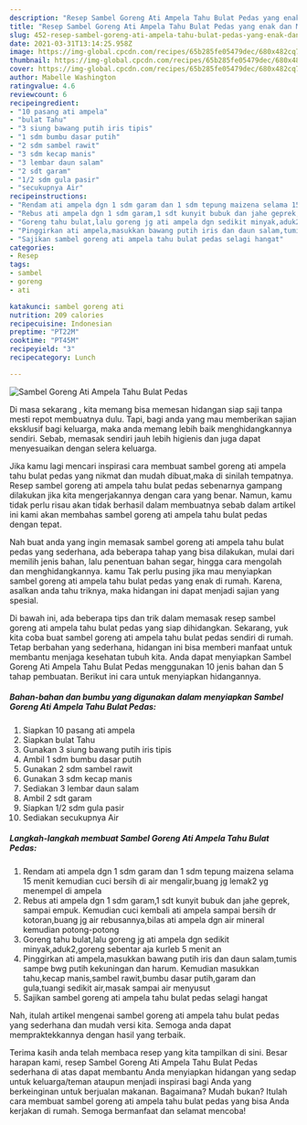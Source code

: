 ```yaml
---
description: "Resep Sambel Goreng Ati Ampela Tahu Bulat Pedas yang enak dan Mudah Dibuat"
title: "Resep Sambel Goreng Ati Ampela Tahu Bulat Pedas yang enak dan Mudah Dibuat"
slug: 452-resep-sambel-goreng-ati-ampela-tahu-bulat-pedas-yang-enak-dan-mudah-dibuat
date: 2021-03-31T13:14:25.958Z
image: https://img-global.cpcdn.com/recipes/65b285fe05479dec/680x482cq70/sambel-goreng-ati-ampela-tahu-bulat-pedas-foto-resep-utama.jpg
thumbnail: https://img-global.cpcdn.com/recipes/65b285fe05479dec/680x482cq70/sambel-goreng-ati-ampela-tahu-bulat-pedas-foto-resep-utama.jpg
cover: https://img-global.cpcdn.com/recipes/65b285fe05479dec/680x482cq70/sambel-goreng-ati-ampela-tahu-bulat-pedas-foto-resep-utama.jpg
author: Mabelle Washington
ratingvalue: 4.6
reviewcount: 6
recipeingredient:
- "10 pasang ati ampela"
- "bulat Tahu"
- "3 siung bawang putih iris tipis"
- "1 sdm bumbu dasar putih"
- "2 sdm sambel rawit"
- "3 sdm kecap manis"
- "3 lembar daun salam"
- "2 sdt garam"
- "1/2 sdm gula pasir"
- "secukupnya Air"
recipeinstructions:
- "Rendam ati ampela dgn 1 sdm garam dan 1 sdm tepung maizena selama 15 menit kemudian cuci bersih di air mengalir,buang jg lemak2 yg menempel di ampela"
- "Rebus ati ampela dgn 1 sdm garam,1 sdt kunyit bubuk dan jahe geprek, sampai empuk. Kemudian cuci kembali ati ampela sampai bersih dr kotoran,buang jg air rebusannya,bilas ati ampela dgn air mineral kemudian potong-potong"
- "Goreng tahu bulat,lalu goreng jg ati ampela dgn sedikit minyak,aduk2,goreng sebentar aja kurleb 5 menit an"
- "Pinggirkan ati ampela,masukkan bawang putih iris dan daun salam,tumis sampe bwg putih kekuningan dan harum. Kemudian masukkan tahu,kecap manis,sambel rawit,bumbu dasar putih,garam dan gula,tuangi sedikit air,masak sampai air menyusut"
- "Sajikan sambel goreng ati ampela tahu bulat pedas selagi hangat"
categories:
- Resep
tags:
- sambel
- goreng
- ati

katakunci: sambel goreng ati 
nutrition: 209 calories
recipecuisine: Indonesian
preptime: "PT22M"
cooktime: "PT45M"
recipeyield: "3"
recipecategory: Lunch

---
```



![Sambel Goreng Ati Ampela Tahu Bulat Pedas](https://img-global.cpcdn.com/recipes/65b285fe05479dec/680x482cq70/sambel-goreng-ati-ampela-tahu-bulat-pedas-foto-resep-utama.jpg)

Di masa  sekarang , kita memang bisa memesan hidangan siap saji tanpa mesti repot membuatnya dulu. Tapi, bagi anda yang mau memberikan sajian eksklusif bagi keluarga, maka anda memang lebih baik menghidangkannya sendiri. Sebab, memasak sendiri jauh lebih higienis dan juga dapat menyesuaikan dengan selera keluarga.

Jika kamu lagi mencari inspirasi cara membuat sambel goreng ati ampela tahu bulat pedas yang nikmat dan mudah dibuat,maka di sinilah tempatnya. Resep sambel goreng ati ampela tahu bulat pedas  sebenarnya gampang dilakukan jika kita mengerjakannya dengan cara yang benar. Namun, kamu tidak perlu risau akan tidak berhasil dalam membuatnya 
sebab dalam artikel ini kami akan membahas sambel goreng ati ampela tahu bulat pedas dengan tepat.  



Nah buat anda yang ingin memasak sambel goreng ati ampela tahu bulat pedas yang sederhana, ada beberapa tahap yang bisa dilakukan, mulai dari memilih jenis bahan, lalu penentuan bahan segar, hingga cara mengolah dan menghidangkannya. kamu Tak perlu pusing jika mau menyiapkan sambel goreng ati ampela tahu bulat pedas yang enak di rumah. Karena, asalkan anda  tahu triknya, maka hidangan ini dapat menjadi sajian yang spesial.

Di bawah ini, ada beberapa tips dan trik dalam memasak resep sambel goreng ati ampela tahu bulat pedas yang siap dihidangkan. Sekarang, yuk kita coba buat sambel goreng ati ampela tahu bulat pedas sendiri di rumah. Tetap berbahan yang sederhana, hidangan ini bisa memberi manfaat untuk membantu menjaga kesehatan tubuh kita. Anda dapat menyiapkan Sambel Goreng Ati Ampela Tahu Bulat Pedas menggunakan 10 jenis bahan dan 5 tahap pembuatan. Berikut ini cara untuk menyiapkan hidangannya.

<!--inarticleads1-->

##### Bahan-bahan dan bumbu yang digunakan dalam menyiapkan Sambel Goreng Ati Ampela Tahu Bulat Pedas:

1. Siapkan 10 pasang ati ampela
1. Siapkan bulat Tahu
1. Gunakan 3 siung bawang putih iris tipis
1. Ambil 1 sdm bumbu dasar putih
1. Gunakan 2 sdm sambel rawit
1. Gunakan 3 sdm kecap manis
1. Sediakan 3 lembar daun salam
1. Ambil 2 sdt garam
1. Siapkan 1/2 sdm gula pasir
1. Sediakan secukupnya Air




<!--inarticleads2-->

##### Langkah-langkah membuat Sambel Goreng Ati Ampela Tahu Bulat Pedas:

1. Rendam ati ampela dgn 1 sdm garam dan 1 sdm tepung maizena selama 15 menit kemudian cuci bersih di air mengalir,buang jg lemak2 yg menempel di ampela
1. Rebus ati ampela dgn 1 sdm garam,1 sdt kunyit bubuk dan jahe geprek, sampai empuk. Kemudian cuci kembali ati ampela sampai bersih dr kotoran,buang jg air rebusannya,bilas ati ampela dgn air mineral kemudian potong-potong
1. Goreng tahu bulat,lalu goreng jg ati ampela dgn sedikit minyak,aduk2,goreng sebentar aja kurleb 5 menit an
1. Pinggirkan ati ampela,masukkan bawang putih iris dan daun salam,tumis sampe bwg putih kekuningan dan harum. Kemudian masukkan tahu,kecap manis,sambel rawit,bumbu dasar putih,garam dan gula,tuangi sedikit air,masak sampai air menyusut
1. Sajikan sambel goreng ati ampela tahu bulat pedas selagi hangat




Nah, itulah artikel mengenai  sambel goreng ati ampela tahu bulat pedas  yang sederhana dan mudah versi kita. Semoga anda dapat mempraktekkannya dengan hasil yang terbaik. 

Terima kasih anda telah membaca resep yang kita tampilkan di sini. Besar harapan kami, resep  Sambel Goreng Ati Ampela Tahu Bulat Pedas sederhana di atas dapat membantu Anda menyiapkan hidangan yang sedap untuk keluarga/teman ataupun menjadi inspirasi bagi Anda yang berkeinginan untuk berjualan makanan. Bagaimana? Mudah bukan? Itulah cara membuat sambel goreng ati ampela tahu bulat pedas yang bisa Anda kerjakan di rumah. Semoga bermanfaat dan selamat mencoba!

